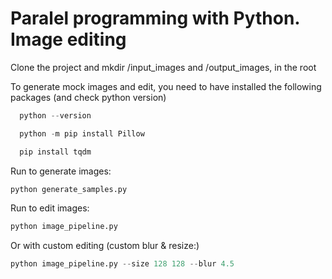 # Paralel programming with Python. Image editing

Clone the project and mkdir /input_images and /output_images, in the root

To generate mock images and edit, you need to have installed the following packages (and check python version)

```python
  python --version

  python -m pip install Pillow

  pip install tqdm
```

Run to generate images:

```python
python generate_samples.py
```

Run to edit images:

```python
python image_pipeline.py
```

Or with custom editing (custom blur & resize:)

```python
python image_pipeline.py --size 128 128 --blur 4.5
```
